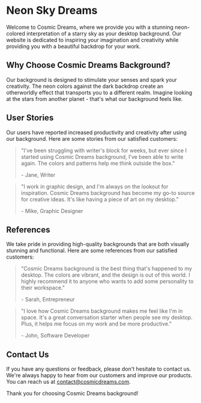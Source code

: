 <!--font:Montserrat-->

# Neon Sky Dreams

Welcome to Cosmic Dreams, where we provide you with a stunning neon-colored interpretation of a starry sky as your desktop background. Our website is dedicated to inspiring your imagination and creativity while providing you with a beautiful backdrop for your work.

## Why Choose Cosmic Dreams Background?

Our background is designed to stimulate your senses and spark your creativity. The neon colors against the dark backdrop create an otherworldly effect that transports you to a different realm. Imagine looking at the stars from another planet - that's what our background feels like.

## User Stories

Our users have reported increased productivity and creativity after using our background. Here are some stories from our satisfied customers:

> "I've been struggling with writer's block for weeks, but ever since I started using Cosmic Dreams background, I've been able to write again. The colors and patterns help me think outside the box."
>
> \- Jane, Writer

> "I work in graphic design, and I'm always on the lookout for inspiration. Cosmic Dreams background has become my go-to source for creative ideas. It's like having a piece of art on my desktop."
>
> \- Mike, Graphic Designer

## References

We take pride in providing high-quality backgrounds that are both visually stunning and functional. Here are some references from our satisfied customers:

> "Cosmic Dreams background is the best thing that's happened to my desktop. The colors are vibrant, and the design is out of this world. I highly recommend it to anyone who wants to add some personality to their workspace."
>
> \- Sarah, Entrepreneur

> "I love how Cosmic Dreams background makes me feel like I'm in space. It's a great conversation starter when people see my desktop. Plus, it helps me focus on my work and be more productive."
>
> \- John, Software Developer

## Contact Us

If you have any questions or feedback, please don't hesitate to contact us. We're always happy to hear from our customers and improve our products. You can reach us at [contact@cosmicdreams.com](#contact).

Thank you for choosing Cosmic Dreams background!

<!--

Write me content for website with wallpaper which alt text is:

"A neon-colored interpretation of a starry sky"

The name/title of the page should not be 1:1 copy of the alt text but rather a real content of the website which is using this wallpaper.

- Use markdown format 
- Start with heading
- Heading should be short and concise
- The content should look like a real website 
- The website should not be about the wallpaper, wallpaper is just a related background
- Heading should be contain work "wallpaper" or "background"
- Include real sections like references, contact, user stories, etc. use things relevant to the page purpose.
- Feel free to use structure like headings, bullets, numbering, blockquotes, paragraphs, horizontal lines, etc.
- You can use formatting like bold or _italic_
- You can include UTF-8 emojis
- Links should be only #hash anchors (and you can refer to the document itself)
- Do not include images


---


# Cosmic Dreams: A Wallpaper to Inspire Your Imagination

Welcome to Cosmic Dreams, where we provide you with a stunning neon-colored interpretation of a starry sky as your desktop wallpaper. Our website is dedicated to inspiring your imagination and creativity while providing you with a beautiful backdrop for your work.

## Why Choose Cosmic Dreams Wallpaper?

Our wallpaper is not just any ordinary background. It's designed to stimulate your senses and spark your creativity. The neon colors against the dark backdrop create an otherworldly effect that transports you to a different realm. Imagine looking at the stars from another planet - that's what our wallpaper feels like.

## User Stories

Our users have reported increased productivity and creativity after using our wallpaper. Here are some stories from our satisfied customers:

> "I've been struggling with writer's block for weeks, but ever since I started using Cosmic Dreams wallpaper, I've been able to write again. The colors and patterns help me think outside the box."
>
> \- Jane, Writer

> "I work in graphic design, and I'm always on the lookout for inspiration. Cosmic Dreams wallpaper has become my go-to source for creative ideas. It's like having a piece of art on my desktop."
>
> \- Mike, Graphic Designer

## References

We take pride in providing high-quality wallpapers that are both visually stunning and functional. Here are some references from our satisfied customers:

> "Cosmic Dreams wallpaper is the best thing that's happened to my desktop. The colors are vibrant, and the design is out of this world. I highly recommend it to anyone who wants to add some personality to their workspace."
>
> \- Sarah, Entrepreneur

> "I love how Cosmic Dreams wallpaper makes me feel like I'm in space. It's a great conversation starter when people see my desktop. Plus, it helps me focus on my work and be more productive."
>
> \- John, Software Developer

## Contact Us

If you have any questions or feedback, please don't hesitate to contact us. We're always happy to hear from our customers and improve our products. You can reach us at [contact@cosmicdreams.com](#contact).

Thank you for choosing Cosmic Dreams wallpaper!


---


Heading should not include word "wallpaper". The website should not be about the wallpaper itself, wallpaper is just a related background, rewrite whole content.


---


# Cosmic Dreams: Spark Your Imagination with a Neon-Colored Interpretation of the Starry Sky

Welcome to Cosmic Dreams, where we provide you with a stunning neon-colored interpretation of a starry sky as your desktop background. Our website is dedicated to inspiring your imagination and creativity while providing you with a beautiful backdrop for your work.

## Why Choose Cosmic Dreams Background?

Our background is designed to stimulate your senses and spark your creativity. The neon colors against the dark backdrop create an otherworldly effect that transports you to a different realm. Imagine looking at the stars from another planet - that's what our background feels like.

## User Stories

Our users have reported increased productivity and creativity after using our background. Here are some stories from our satisfied customers:

> "I've been struggling with writer's block for weeks, but ever since I started using Cosmic Dreams background, I've been able to write again. The colors and patterns help me think outside the box."
>
> \- Jane, Writer

> "I work in graphic design, and I'm always on the lookout for inspiration. Cosmic Dreams background has become my go-to source for creative ideas. It's like having a piece of art on my desktop."
>
> \- Mike, Graphic Designer

## References

We take pride in providing high-quality backgrounds that are both visually stunning and functional. Here are some references from our satisfied customers:

> "Cosmic Dreams background is the best thing that's happened to my desktop. The colors are vibrant, and the design is out of this world. I highly recommend it to anyone who wants to add some personality to their workspace."
>
> \- Sarah, Entrepreneur

> "I love how Cosmic Dreams background makes me feel like I'm in space. It's a great conversation starter when people see my desktop. Plus, it helps me focus on my work and be more productive."
>
> \- John, Software Developer

## Contact Us

If you have any questions or feedback, please don't hesitate to contact us. We're always happy to hear from our customers and improve our products. You can reach us at [contact@cosmicdreams.com](#contact).

Thank you for choosing Cosmic Dreams background!

-->

